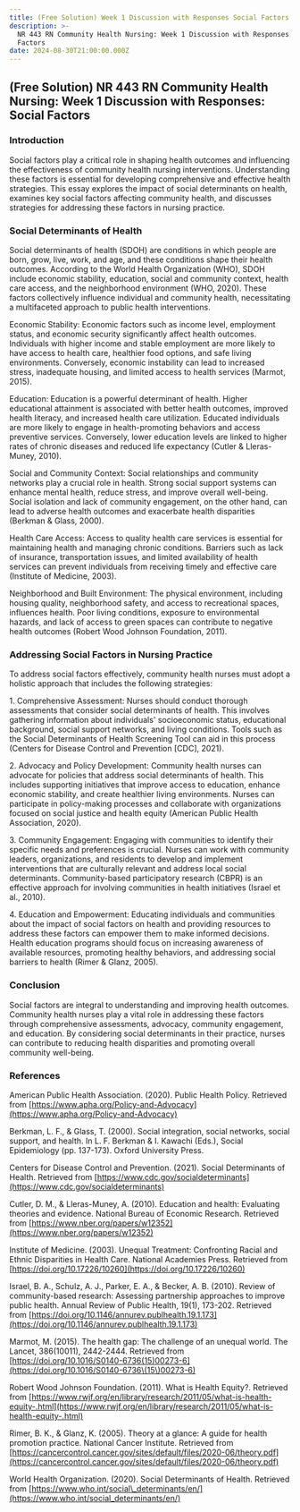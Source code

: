 ```yaml
---
title: (Free Solution) Week 1 Discussion with Responses Social Factors NR 443
description: >-
  NR 443 RN Community Health Nursing: Week 1 Discussion with Responses: Social
  Factors
date: 2024-08-30T21:00:00.000Z
---
```


## (Free Solution) NR 443 RN Community Health Nursing: Week 1 Discussion with Responses: Social Factors

### Introduction

Social factors play a critical role in shaping health outcomes and influencing the effectiveness of community health nursing interventions. Understanding these factors is essential for developing comprehensive and effective health strategies. This essay explores the impact of social determinants on health, examines key social factors affecting community health, and discusses strategies for addressing these factors in nursing practice.

### Social Determinants of Health

Social determinants of health (SDOH) are conditions in which people are born, grow, live, work, and age, and these conditions shape their health outcomes. According to the World Health Organization (WHO), SDOH include economic stability, education, social and community context, health care access, and the neighborhood environment (WHO, 2020). These factors collectively influence individual and community health, necessitating a multifaceted approach to public health interventions.

Economic Stability: Economic factors such as income level, employment status, and economic security significantly affect health outcomes. Individuals with higher income and stable employment are more likely to have access to health care, healthier food options, and safe living environments. Conversely, economic instability can lead to increased stress, inadequate housing, and limited access to health services (Marmot, 2015).

Education: Education is a powerful determinant of health. Higher educational attainment is associated with better health outcomes, improved health literacy, and increased health care utilization. Educated individuals are more likely to engage in health-promoting behaviors and access preventive services. Conversely, lower education levels are linked to higher rates of chronic diseases and reduced life expectancy (Cutler & Lleras-Muney, 2010).

Social and Community Context: Social relationships and community networks play a crucial role in health. Strong social support systems can enhance mental health, reduce stress, and improve overall well-being. Social isolation and lack of community engagement, on the other hand, can lead to adverse health outcomes and exacerbate health disparities (Berkman & Glass, 2000).

Health Care Access: Access to quality health care services is essential for maintaining health and managing chronic conditions. Barriers such as lack of insurance, transportation issues, and limited availability of health services can prevent individuals from receiving timely and effective care (Institute of Medicine, 2003).

Neighborhood and Built Environment: The physical environment, including housing quality, neighborhood safety, and access to recreational spaces, influences health. Poor living conditions, exposure to environmental hazards, and lack of access to green spaces can contribute to negative health outcomes (Robert Wood Johnson Foundation, 2011).

### Addressing Social Factors in Nursing Practice

To address social factors effectively, community health nurses must adopt a holistic approach that includes the following strategies:

1\. Comprehensive Assessment: Nurses should conduct thorough assessments that consider social determinants of health. This involves gathering information about individuals' socioeconomic status, educational background, social support networks, and living conditions. Tools such as the Social Determinants of Health Screening Tool can aid in this process (Centers for Disease Control and Prevention \[CDC], 2021).

2\. Advocacy and Policy Development: Community health nurses can advocate for policies that address social determinants of health. This includes supporting initiatives that improve access to education, enhance economic stability, and create healthier living environments. Nurses can participate in policy-making processes and collaborate with organizations focused on social justice and health equity (American Public Health Association, 2020).

3\. Community Engagement: Engaging with communities to identify their specific needs and preferences is crucial. Nurses can work with community leaders, organizations, and residents to develop and implement interventions that are culturally relevant and address local social determinants. Community-based participatory research (CBPR) is an effective approach for involving communities in health initiatives (Israel et al., 2010).

4\. Education and Empowerment: Educating individuals and communities about the impact of social factors on health and providing resources to address these factors can empower them to make informed decisions. Health education programs should focus on increasing awareness of available resources, promoting healthy behaviors, and addressing social barriers to health (Rimer & Glanz, 2005).

### Conclusion

Social factors are integral to understanding and improving health outcomes. Community health nurses play a vital role in addressing these factors through comprehensive assessments, advocacy, community engagement, and education. By considering social determinants in their practice, nurses can contribute to reducing health disparities and promoting overall community well-being.

### References

American Public Health Association. (2020). Public Health Policy. Retrieved from [https://www.apha.org/Policy-and-Advocacy](https://www.apha.org/Policy-and-Advocacy)

Berkman, L. F., & Glass, T. (2000). Social integration, social networks, social support, and health. In L. F. Berkman & I. Kawachi (Eds.), Social Epidemiology (pp. 137-173). Oxford University Press.

Centers for Disease Control and Prevention. (2021). Social Determinants of Health. Retrieved from [https://www.cdc.gov/socialdeterminants](https://www.cdc.gov/socialdeterminants)

Cutler, D. M., & Lleras-Muney, A. (2010). Education and health: Evaluating theories and evidence. National Bureau of Economic Research. Retrieved from [https://www.nber.org/papers/w12352](https://www.nber.org/papers/w12352)

Institute of Medicine. (2003). Unequal Treatment: Confronting Racial and Ethnic Disparities in Health Care. National Academies Press. Retrieved from [https://doi.org/10.17226/10260](https://doi.org/10.17226/10260)

Israel, B. A., Schulz, A. J., Parker, E. A., & Becker, A. B. (2010). Review of community-based research: Assessing partnership approaches to improve public health. Annual Review of Public Health, 19(1), 173-202. Retrieved from [https://doi.org/10.1146/annurev.publhealth.19.1.173](https://doi.org/10.1146/annurev.publhealth.19.1.173)

Marmot, M. (2015). The health gap: The challenge of an unequal world. The Lancet, 386(10011), 2442-2444. Retrieved from [https://doi.org/10.1016/S0140-6736(15)00273-6](https://doi.org/10.1016/S0140-6736\(15\)00273-6)

Robert Wood Johnson Foundation. (2011). What is Health Equity?. Retrieved from [https://www.rwjf.org/en/library/research/2011/05/what-is-health-equity-.html](https://www.rwjf.org/en/library/research/2011/05/what-is-health-equity-.html)

Rimer, B. K., & Glanz, K. (2005). Theory at a glance: A guide for health promotion practice. National Cancer Institute. Retrieved from [https://cancercontrol.cancer.gov/sites/default/files/2020-06/theory.pdf](https://cancercontrol.cancer.gov/sites/default/files/2020-06/theory.pdf)

World Health Organization. (2020). Social Determinants of Health. Retrieved from [https://www.who.int/social\_determinants/en/](https://www.who.int/social_determinants/en/)

